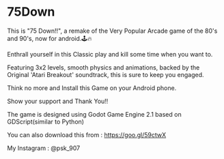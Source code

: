 # 75Down


This is "75 Down!!", a remake of the Very Popular Arcade game of the 80's and 90's, now for android.🕹️🔥

Enthrall yourself in this Classic play and kill some time when you want to.

Featuring 3x2 levels, smooth physics and animations, backed by the Original 'Atari Breakout' soundtrack, this is sure to keep you engaged.

Think no more and Install this Game on your Android phone.


Show your support and Thank You!!


The game is designed using Godot Game Engine 2.1 based on GDScript(similar to Python)

You can also download this from : https://goo.gl/59ctwX

My Instagram :  @psk_907
